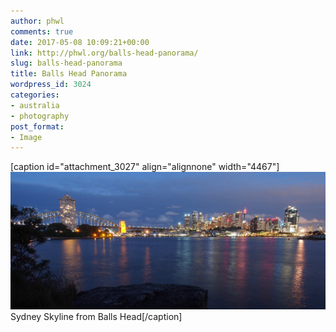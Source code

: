 ```yaml
---
author: phwl
comments: true
date: 2017-05-08 10:09:21+00:00
link: http://phwl.org/balls-head-panorama/
slug: balls-head-panorama
title: Balls Head Panorama
wordpress_id: 3024
categories:
- australia
- photography
post_format:
- Image
---
```


[caption id="attachment_3027" align="alignnone" width="4467"][![](/assets/images/2017/05/P4300003-3.jpg)](/assets/images/2017/05/P4300003-3.jpg) Sydney Skyline from Balls Head[/caption]

